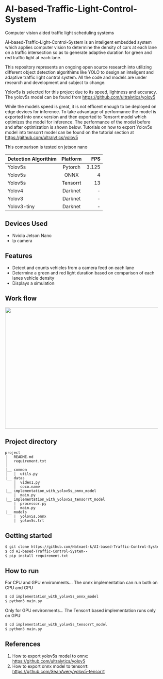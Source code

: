 # AI-based-Traffic-Light-Control-System
Computer vision aided traffic light scheduling systems



AI-based-Traffic-Light-Control-System is an inteligent embedded system which applies computer vision to determine the density of cars at each lane on a traffic intersection so as to generate adaptive duration for green and red traffic light at each lane. 

This repository represents an ongoing open source research into utilizing different object detection algorithims like YOLO  to design an inteligent and adaptive  traffic light control system. All the code and models are under research and development and subject to change.




Yolov5s is selected for this project due to its speed, lightness and accuracy. The yolov5s model can be found from https://github.com/ultralytics/yolov5 

While the models speed is great, it is not efficent enough to be deployed on edge devices for inference. To take advantage of performance the model is exported into onnx version and then exported to Tensorrt model which optimizes the model for inference. The performance of the model before and after optimization is shown below. Tutorials on how to export Yolov5s model into tensorrt model can be found on the tutorial section at https://github.com/ultralytics/yolov5




This  comparison is tested on jetson nano

| Detection Algorithim     | Platform | FPS    |
| :---        |    :----:   |          ---: |
| Yolov5s      | Pytorch       |3.125   |
| Yolov5s    | ONNX        | 4    |
| Yolov5s    | Tensorrt        | 13    |
| Yolov4      | Darknet       | -   |
| Yolov3    | Darknet        | -     |
| Yolov3-tiny    | Darknet        |  -      |



## Devices Used

- Nvidia Jetson Nano
- Ip camera


## Features

- Detect and counts vehicles from a camera feed on each lane
- Determine a green and red light duration based on comparison of each lanes vehicle density
- Displays a simulation


## Work flow


<p float="left">
 
  <img src="/screenshots/workfow.png" width="600" height="400" />
  

</p>



## Project directory
```
project
│   README.md
│   requirement.txt    
│
|__ common
│   │  utils.py
|__ datas
    │  video1.py
    │  coco.name
|__ implementation_with_yolov5s_onnx_model
    |  main.py
|__ implementation_with_yolov5s_tensorrt_model
    |  processor.py
    |  main.py
|__ models
    |  yolov5s.onnx
    |  yolov5s.trt
```


## Getting started
```sh
$ git clone https://github.com/Natnael-k/AI-based-Traffic-Control-System--.git
$ cd AI-based-Traffic-Control-System--
$ pip install requirement.txt
```

## How to run

For CPU and GPU environments...
The onnx implementation can run both on CPU and GPU
```sh
$ cd implementation_with_yolov5s_onnx_model
$ python3 main.py
```

Only for GPU environments...
The Tensorrt based implementation runs only on GPU
```sh
$ cd implementation_with_yolov5s_tensorrt_model
$ python3 main.py
```




## References
 1. How to export yolov5s model to onnx:
   https://github.com/ultralytics/yolov5
 2.  How to export onnx model to tensorrt:
   https://github.com/SeanAvery/yolov5-tensorrt
    
